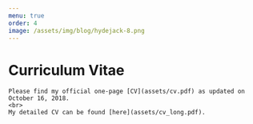 ```yaml
---
menu: true
order: 4
image: /assets/img/blog/hydejack-8.png
---
```


# Curriculum Vitae
```
Please find my official one-page [CV](assets/cv.pdf) as updated on October 16, 2018. 
<br>
My detailed CV can be found [here](assets/cv_long.pdf).
```


